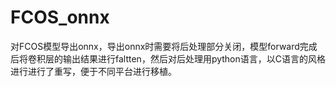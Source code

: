 # FCOS_onnx

对FCOS模型导出onnx，导出onnx时需要将后处理部分关闭，模型forward完成后将卷积层的输出结果进行faltten，然后对后处理用python语言，以C语言的风格进行进行了重写，便于不同平台进行移植。
